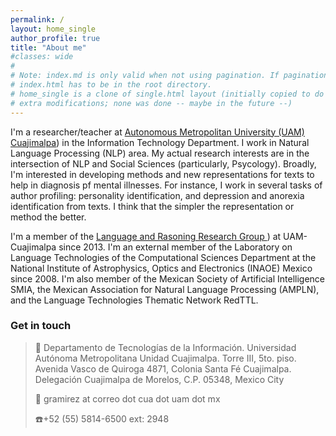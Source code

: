 ```yaml
---
permalink: /
layout: home_single
author_profile: true
title: "About me"
#classes: wide
#
# Note: index.md is only valid when not using pagination. If pagination is needed
# index.html has to be in the root directory.
# home_single is a clone of single.html layout (initially copied to do some
# extra modifications; none was done -- maybe in the future --)
---
```


I'm a researcher/teacher at [Autonomous Metropolitan University (UAM) Cuajimalpa](http://www.cua.uam.mx/)) in the Information Technology Department. I work in Natural Language Processing (NLP) area. My actual research interests are in the intersection of NLP and Social Sciences (particularly, Psycology). Broadly, I'm interested in developing methods and new  representations for texts to help in diagnosis pf mental illnesses. For instance, I work in several tasks of author profiling: personality identification, and depression and anorexia identification from texts. I think that the simpler the representation or method the better.

I'm a member of the [Language and Rasoning Research Group ](http://lyr.cua.uam.mx/)) at UAM-Cuajimalpa since 2013. I'm an external member of the Laboratory on Language Technologies of the Computational Sciences Department at the National Institute of Astrophysics, Optics and Electronics (INAOE) Mexico since 2008. I'm also member of the Mexican Society of Artificial Intelligence SMIA, the Mexican Association for Natural Language Processing (AMPLN), and the Language Technologies Thematic Network RedTTL.

### Get in touch

> :email: Departamento de Tecnologías de la Información. Universidad Autónoma Metropolitana Unidad Cuajimalpa. Torre III, 5to. piso. Avenida Vasco de Quiroga 4871, Colonia Santa Fé Cuajimalpa. Delegación Cuajimalpa de Morelos, C.P. 05348, Mexico City
>
> :e-mail: gramirez at correo dot cua dot uam dot mx
>
> :phone:+52 (55) 5814-6500 ext: 2948
